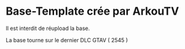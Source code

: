 # Base-Template crée par ArkouTV

Il est interdit de réupload la base.

La base tourne sur le dernier DLC GTAV ( 2545 ) 
